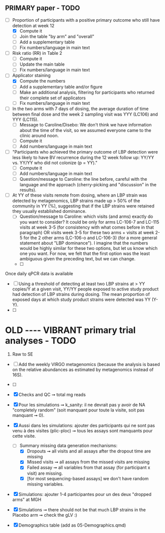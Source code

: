 ## PRIMARY paper - TODO

- [ ] Proportion of participants with a positive primary outcome who still have detection at week 12
  - [x] Compute it
  - [ ] Join the table "by arm" and "overall"
  - [ ] Add a supplementary table
  - [ ] Fix numbers/language in main text
- [ ] Risk ratio (RR) in Table 2
  - [ ] Compute it
  - [ ] Update the main table
  - [ ] Fix numbers/language in main text
- [ ] Applicator staining
  - [x] Compute the numbers
  - [ ] Add a supplementary table and/or figure
  - [ ] Make an additional analysis, filtering for participants who returned their complete set of applicators
  - [ ] Fix numbers/language in main text
- [ ] In the two arms with 7 days of dosing, the average duration of time between final dose and the week 2 sampling visit was YYY (LC106) and YYY (LC115). 
  - [ ] Message to Caroline/Disebo: We don't think we have information about the time of the visit, so we assumed everyone came to the clinic around noon.
  - [ ] Compute it
  - [ ] Add numbers/language in main text
- [ ] "Participants who achieved the primary outcome of LBP detection were less likely to have BV recurrence during the 12 week follow up: YY/YY vs. YY/YY who did not colonize (p = YY)."
  - [ ] Compute it
  - [ ] Add numbers/language in main text
  - [ ] Question/message to Caroline: the line before, careful with the language and the approach (cherry-picking and "discussion" in the results).
- [ ] At YY of these visits remote from dosing, where an LBP strain was detected by metagenomics, LBP strains made up > 50% of the community in YY (%), suggesting that if the LBP strains were retained they usually established dominance.
  - [ ] Question/message to Caroline: which visits (and arms) exactly do you want to consider?
    It could be only for arms LC-106-7 and LC-115 visits at week 3-5 (for consistency with what comes before in that paragraph) OR visits week 3-5 for these two arms + visits at week 2-5 for the 2 other arms (LC-106-o and LC-106-3) (for a more general statement about "LBP dominance"). I imagine that the numbers would be highly similar for these two options, but let us know which one you want. For now, we felt that the first option was the least ambiguous given the preceding text, but we can change. 
  - [ ] 





Once daily qPCR data is available

- [ ] Using a threshold of detecting at least two LBP strains at > YY copies/Y at a given visit, YY/YY people exposed to active study product had detection of LBP strains during dosing. The mean proportion of exposed days at which study product strains were detected was YY (Y-Y).
- [ ] 























# OLD ---- VIBRANT primary trial analyses - TODO

1.  Raw to SE

-   [ ] Add the weekly VIRGO metagenomics (because the analysis is based on the relative abundances as estimated by metagenomics instead of 16S).

-   [ ]

-   [x] Checks and QC ➞ total mg reads

-   [x] Pour les simulations ➞ k_sanity: il ne devrait pas y avoir de NA "completely random" (soit manquant pour toute la visite, soit pas manquant ➞ 0).

-   [x] Aussi dans les simulations: ajouter des participants qui ne sont pas venu à des visites (plic-ploc) ➞ tous les assays sont manquants pour cette visite.

    -   [ ] Summary missing data generation mechanisms:
        -   [x] Dropouts ➞ all visits and all assays after the dropout time are missing
        -   [x] Missed visits ➞ all assays from the missed visits are missing
        -   [x] Failed assay ➞ all variables from that assay (for participant x visit) are missing.
        -   [x] [for most sequencing-based assays] we don't have random missing variables.

-   [x] Simulations: ajouter 1-4 participantes pour un des deux "dropped arms" at MGH

-   [x] Simulations ➞ there should not be that much LBP strains in the Placebo arm ➞ check the gLV :)

-   [x] Demographics table (add as 05-Demographics.qmd)







